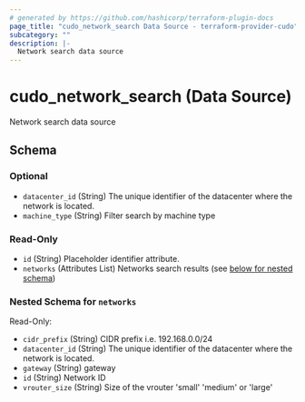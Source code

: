 ```yaml
---
# generated by https://github.com/hashicorp/terraform-plugin-docs
page_title: "cudo_network_search Data Source - terraform-provider-cudo"
subcategory: ""
description: |-
  Network search data source
---
```


# cudo_network_search (Data Source)

Network search data source



<!-- schema generated by tfplugindocs -->
## Schema

### Optional

- `datacenter_id` (String) The unique identifier of the datacenter where the network is located.
- `machine_type` (String) Filter search by machine type

### Read-Only

- `id` (String) Placeholder identifier attribute.
- `networks` (Attributes List) Networks search results (see [below for nested schema](#nestedatt--networks))

<a id="nestedatt--networks"></a>
### Nested Schema for `networks`

Read-Only:

- `cidr_prefix` (String) CIDR prefix i.e. 192.168.0.0/24
- `datacenter_id` (String) The unique identifier of the datacenter where the network is located.
- `gateway` (String) gateway
- `id` (String) Network ID
- `vrouter_size` (String) Size of the vrouter 'small' 'medium' or 'large'


